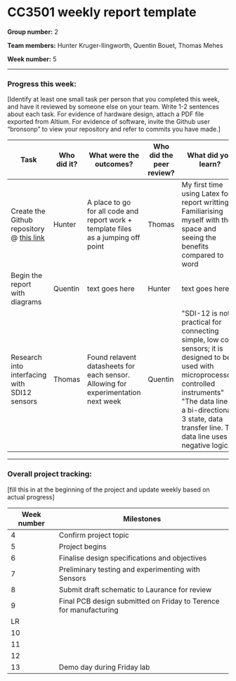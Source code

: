 # CC3501 weekly report template

**Group number:** 2  


**Team members:** Hunter Kruger-Ilingworth, Quentin Bouet, Thomas Mehes


**Week number:** 5

---

### Progress this week:
[Identify at least one small task per person that you completed this week, and have it reviewed by someone else on your team. Write 1-2 sentences about each task. For evidence of hardware design, attach a PDF file exported from Altium. For evidence of software, invite the Github user “bronsonp” to view your repository and refer to commits you have made.]

| Task | Who did it? | What were the outcomes? | Who did the peer review? | What did you learn? |
|------|-------------|-------------------------|--------------------------|---------------------|
| Create the Github repository @ [this link](https://github.com/H-unter/CC3501-Assignment-2)|Hunter|A place to go for all code and report work + template files as a jumping off point|Thomas| My first time using Latex for report writting. Familiarising myself with the space and seeing the benefits compared to word|
| Begin the report with diagrams|Quentin|text goes here|Hunter|text goes here|
|Research into interfacing with SDI12 sensors|Thomas|Found relavent datasheets for each sensor. Allowing for experimentation next week|Quentin|"SDI-12 is not practical for connecting simple, low cost sensors; it is designed to be used with microprocessor-controlled instruments" "The data line is a bi-directional, 3 state, data transfer line. The data line uses negative logic."|

---

### Overall project tracking:
[fill this in at the beginning of the project and update weekly based on actual progress]

| Week number | Milestones                                               |
|-------------|----------------------------------------------------------|
| 4           | Confirm project topic                                    |
| 5           | Project begins                                           |
| 6           | Finalise design specifications and objectives            |
| 7           | Preliminary testing and experimenting with Sensors       |
| 8           | Submit draft schematic to Laurance for review            |
| 9           | Final PCB design submitted on Friday to Terence for manufacturing |
| LR          |                                                          |
| 10          |                                                          |
| 11          |                                                          |
| 12          |                                                          |
| 13          | Demo day during Friday lab                               |
